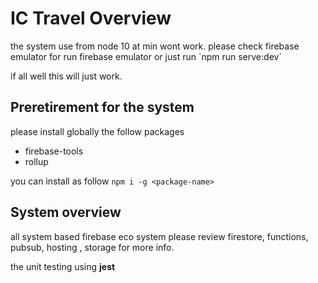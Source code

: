 # IC Travel Overview
<p>the system use from node 10 at min wont work.
please check firebase emulator for run firebase emulator or just run `npm run serve:dev`</p>
<p>if all well this will just work.</p>

## Preretirement for the system
 please install globally the follow packages 
 * firebase-tools
 * rollup

you can install as follow `npm i -g <package-name>`

## System overview
<p>all system based firebase eco system please review firestore, functions, pubsub, hosting , storage
for more info.</p>
<p>the unit testing using <b>jest</b></p>

